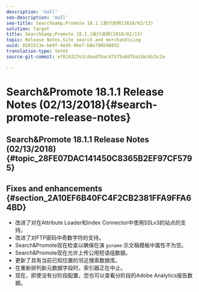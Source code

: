 ```yaml
---
description: 'null'
seo-description: 'null'
seo-title: Search&amp;Promote 18.1.1发行说明(2018/02/13)
solution: Target
title: Search&amp;Promote 18.1.1发行说明(2018/02/13)
topic: Release Notes,Site search and merchandising
uuid: 8291513e-be9f-4ed5-96e7-b8e796b98832
translation-type: tm+mt
source-git-commit: ef818327e1cdaad79ac47575a8dfba1de3dc5c2e

---
```



# Search&amp;Promote 18.1.1 Release Notes (02/13/2018){#search-promote-release-notes}

## Search&amp;Promote 18.1.1 Release Notes (02/13/2018) {#topic_28FE07DAC141450C8365B2EF97CF5795}

## Fixes and enhancements {#section_2A10EF6B40FC4F2CB2381FFA9FFA64BD}

* 改进了对在Attribute Loader和Index Connector中使用SSLv3的站点的支持。
* 改进了对FTP密码中奇数字符的支持。
* Search&amp;Promote现在检查以确保在演 `gsname` 示文稿模板中属性不为空。
* Search&amp;Promote现在允许上传公用短语组数据。
* 更新了具有当前已知位置的邻近搜索数据库。
* 在重新排列新元数据字段时，索引器正在中止。
* 现在，即使没有分阶段配置，您也可以查看分阶段的Adobe Analytics报告数据。

